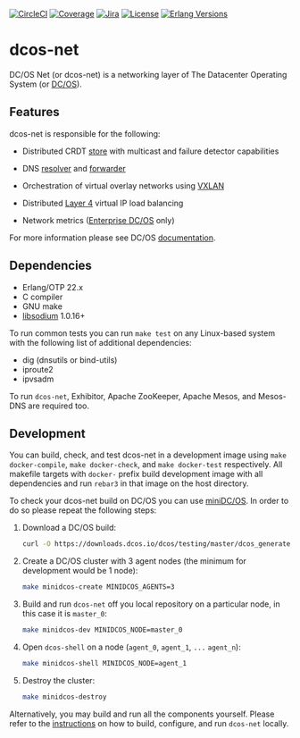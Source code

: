 [![CircleCI][circleci badge]][circleci]
[![Coverage][coverage badge]][covercov]
[![Jira][jira badge]][jira]
[![License][license badge]][license]
[![Erlang Versions][erlang version badge]][erlang]

# dcos-net

DC/OS Net (or dcos-net) is a networking layer of The Datacenter Operating System
(or [DC/OS](http://dcos.io/)).

## Features

dcos-net is responsible for the following:

* Distributed CRDT [store](https://github.com/dcos/lashup) with multicast and
  failure detector capabilities

* DNS [resolver](https://github.com/aetrion/erl-dns) and [forwarder](docs/dcos_dns.md)

* Orchestration of virtual overlay networks using
  [VXLAN](https://tools.ietf.org/html/rfc7348)

* Distributed [Layer 4](http://www.linuxvirtualserver.org/software/ipvs.html)
  virtual IP load balancing

* Network metrics ([Enterprise DC/OS](https://mesosphere.com/product/) only)

For more information please see DC/OS [documentation](https://dcos.io/docs/latest/networking/).

## Dependencies

* Erlang/OTP 22.x
* C compiler
* GNU make
* [libsodium](https://libsodium.org/) 1.0.16+

To run common tests you can run `make test` on any Linux-based system with the
following list of additional dependencies:

* dig (dnsutils or bind-utils)
* iproute2
* ipvsadm

To run `dcos-net`, Exhibitor, Apache ZooKeeper, Apache Mesos, and Mesos-DNS are
required too.

## Development

You can build, check, and test dcos-net in a development image using
`make docker-compile`, `make docker-check`, and `make docker-test` respectively.
All makefile targets with `docker-` prefix build development image with all
dependencies and run `rebar3` in that image on the host directory.

To check your dcos-net build on DC/OS you can use [miniDC/OS](https://dcos-e2e-cli.readthedocs.io/en/latest/). In order to do so please repeat the following steps:

1. Download a DC/OS build:

   ```sh
   curl -O https://downloads.dcos.io/dcos/testing/master/dcos_generate_config.sh
   ```

1. Create a DC/OS cluster with 3 agent nodes (the minimum for development would
   be 1 node):

   ```sh
   make minidcos-create MINIDCOS_AGENTS=3
   ```

1. Build and run `dcos-net` off you local repository on a particular node, in
   this case it is `master_0`:

   ```sh
   make minidcos-dev MINIDCOS_NODE=master_0
   ```

1. Open `dcos-shell` on a node (`agent_0`, `agent_1`, `...` `agent_n`):

   ```sh
   make minidcos-shell MINIDCOS_NODE=agent_1
   ```

1. Destroy the cluster:

   ```sh
   make minidcos-destroy
   ```

Alternatively, you may build and run all the components yourself. Please refer
to the [instructions](docs/build.md) on how to build, configure, and run
`dcos-net` locally.

<!-- Badges -->
[circleci badge]: https://img.shields.io/circleci/project/github/dcos/dcos-net/master.svg?style=flat-square
[coverage badge]: https://img.shields.io/codecov/c/github/dcos/dcos-net/master.svg?style=flat-square
[jira badge]: https://img.shields.io/badge/issues-jira-yellow.svg?style=flat-square
[license badge]: https://img.shields.io/github/license/dcos/dcos-net.svg?style=flat-square
[erlang version badge]: https://img.shields.io/badge/erlang-22.x-blue.svg?style=flat-square

<!-- Links -->
[circleci]: https://circleci.com/gh/dcos/dcos-net
[covercov]: https://codecov.io/gh/dcos/dcos-net
[jira]: https://jira.dcos.io/issues/?jql=component+%3D+networking+AND+project+%3D+DCOS_OSS
[license]: ./LICENSE
[erlang]: http://erlang.org/
